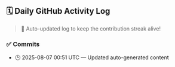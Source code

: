 ## 🗓️ Daily GitHub Activity Log

> 🤖 Auto-updated log to keep the contribution streak alive!

### ✅ Commits

- 🕒 2025-08-07 00:51 UTC — Updated auto-generated content

